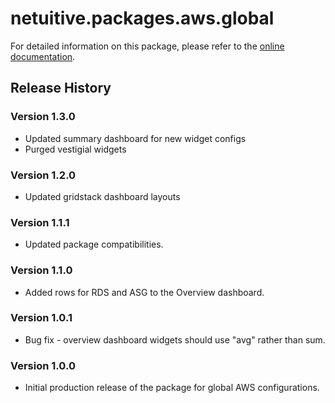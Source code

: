 # netuitive.packages.aws.global

For detailed information on this package, please refer to the [online documentation](https://help.netuitive.com/Content/Integrations/aws.htm).

## Release History

### Version 1.3.0

* Updated summary dashboard for new widget configs
* Purged vestigial widgets

### Version 1.2.0

* Updated gridstack dashboard layouts

### Version 1.1.1

* Updated package compatibilities.

### Version 1.1.0

* Added rows for RDS and ASG to the Overview dashboard.

### Version 1.0.1

* Bug fix - overview dashboard widgets should use "avg" rather than sum.

### Version 1.0.0

* Initial production release of the package for global AWS configurations.
